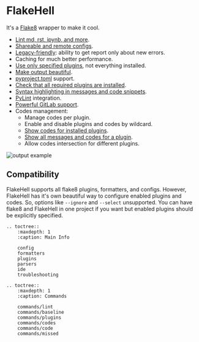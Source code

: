# FlakeHell

It's a [Flake8](https://gitlab.com/pycqa/flake8) wrapper to make it cool.

+ [Lint md, rst, ipynb, and more](https://flakehell.github.io/flakehell/parsers.html).
+ [Shareable and remote configs](https://flakehell.github.io/flakehell/config.html#base).
+ [Legacy-friendly](https://flakehell.github.io/flakehell/commands/baseline.html): ability to get report only about new errors.
+ Caching for much better performance.
+ [Use only specified plugins](https://flakehell.github.io/flakehell/config.html#plugins), not everything installed.
+ [Make output beautiful](https://flakehell.github.io/flakehell/formatters.html).
+ [pyproject.toml](https://www.python.org/dev/peps/pep-0518/) support.
+ [Check that all required plugins are installed](https://flakehell.github.io/flakehell/commands/missed.html).
+ [Syntax highlighting in messages and code snippets](https://flakehell.github.io/flakehell/formatters.html#colored-with-source-code).
+ [PyLint](https://github.com/PyCQA/pylint) integration.
+ [Powerful GitLab support](https://flakehell.github.io/flakehell/formatters.html#gitlab).
+ Codes management:
    + Manage codes per plugin.
    + Enable and disable plugins and codes by wildcard.
    + [Show codes for installed plugins](https://flakehell.github.io/flakehell/commands/plugins.html).
    + [Show all messages and codes for a plugin](https://flakehell.github.io/flakehell/commands/codes.html).
    + Allow codes intersection for different plugins.

![output example](../assets/grouped.png)

## Compatibility

FlakeHell supports all flake8 plugins, formatters, and configs. However, FlakeHell has it's own beautiful way to configure enabled plugins and codes. So, options like `--ignore` and `--select` unsupported. You can have flake8 and FlakeHell in one project if you want but enabled plugins should be explicitly specified.

```eval_rst
.. toctree::
    :maxdepth: 1
    :caption: Main Info

    config
    formatters
    plugins
    parsers
    ide
    troubleshooting

.. toctree::
    :maxdepth: 1
    :caption: Commands

    commands/lint
    commands/baseline
    commands/plugins
    commands/codes
    commands/code
    commands/missed
```
